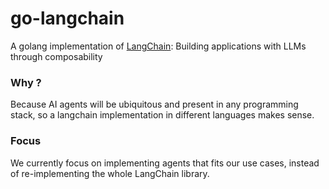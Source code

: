 # go-langchain

A golang implementation of [LangChain](https://github.com/hwchase17/langchain): Building applications with LLMs through composability

### Why ?

Because AI agents will be ubiquitous and present in any programming stack, so a langchain implementation in different languages makes sense.

### Focus

We currently focus on implementing agents that fits our use cases, instead of re-implementing the whole LangChain library.
